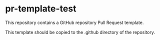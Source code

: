 # pr-template-test

This repository contains a GitHub repository Pull Request template.

This template should be copied to the .github directory of the repository.
